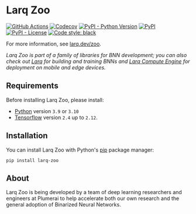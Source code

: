 # Larq Zoo

[![GitHub Actions](https://github.com/larq/zoo/workflows/Unittest/badge.svg)](https://github.com/larq/zoo/actions?workflow=Unittest) [![Codecov](https://img.shields.io/codecov/c/github/larq/zoo)](https://codecov.io/github/larq/zoo?branch=main) [![PyPI - Python Version](https://img.shields.io/pypi/pyversions/larq-zoo.svg)](https://pypi.org/project/larq-zoo/) [![PyPI](https://img.shields.io/pypi/v/larq-zoo.svg)](https://pypi.org/project/larq-zoo/) [![PyPI - License](https://img.shields.io/pypi/l/larq-zoo.svg)](https://github.com/plumerai/larq-zoo/blob/main/LICENSE) [![Code style: black](https://img.shields.io/badge/code%20style-black-000000.svg)](https://github.com/ambv/black)

For more information, see [larq.dev/zoo](https://docs.larq.dev/zoo/).

*Larq Zoo is part of a family of libraries for BNN development; you can also check out [Larq](https://github.com/larq/larq) for building and training BNNs and [Larq Compute Engine](https://github.com/larq/compute-engine) for deployment on mobile and edge devices.*

## Requirements

Before installing Larq Zoo, please install:

- [Python](https://python.org) version `3.9` or `3.10`
- [Tensorflow](https://www.tensorflow.org/install) version `2.4` up to `2.12`.

## Installation

You can install Larq Zoo with Python's [pip](https://pip.pypa.io/en/stable/) package manager:

```shell
pip install larq-zoo
```

## About

Larq Zoo is being developed by a team of deep learning researchers and engineers at Plumerai to help accelerate both our own research and the general adoption of Binarized Neural Networks.
